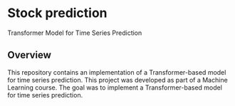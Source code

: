 # Stock prediction
Transformer Model for Time Series Prediction

## Overview
This repository contains an implementation of a Transformer-based model for time series prediction. 
This project was developed as part of a Machine Learning course. The goal was to implement a Transformer-based model for time series prediction.
